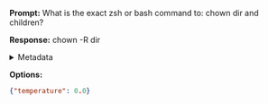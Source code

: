 **Prompt:**
What is the exact zsh or bash command to: chown dir and children?

**Response:**
chown -R dir

<details><summary>Metadata</summary>

- Duration: 843 ms
- Datetime: 2023-08-06T15:14:47.786926
- Model: gpt-3.5-turbo-0613

</details>

**Options:**
```json
{"temperature": 0.0}
```

